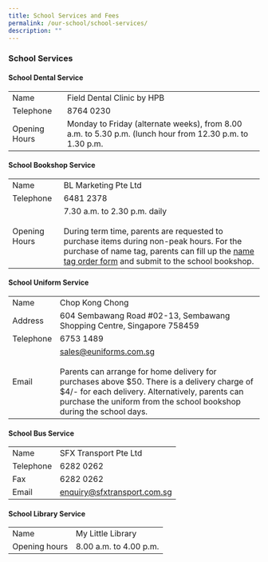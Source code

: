 ```yaml
---
title: School Services and Fees
permalink: /our-school/school-services/
description: ""
---
```

### School Services

#### School Dental Service

|  |  |
| -------- | -------- |
| Name | Field Dental Clinic by HPB |
| Telephone | 8764 0230 |
| Opening Hours | Monday to Friday (alternate weeks), from 8.00 a.m. to 5.30 p.m. (lunch hour from 12.30 p.m. to 1.30 p.m. |

#### School Bookshop Service

|  |  |  
| -------- | -------- |
| Name | BL Marketing Pte Ltd | 
|Telephone | 6481 2378|
| Opening Hours | 7.30 a.m. to 2.30 p.m. daily<br><br>During term time, parents are requested to purchase items during non-peak hours. For the purchase of name tag, parents can fill up the [name tag order form](/files/nametag%20order.pdf) and submit to the school bookshop.|

#### School Uniform Service



|  |  | 
| -------- | -------- |
| Name | Chop Kong Chong | 
| Address | 604 Sembawang Road #02-13, Sembawang Shopping Centre, Singapore 758459|
| Telephone | 6753 1489 |
| Email | sales@euniforms.com.sg <br><br>Parents can arrange for home delivery for purchases above $50. There is a delivery charge of $4/- for each delivery. Alternatively, parents can purchase the uniform from the school bookshop  during the school days.|

#### School Bus Service

|  |  | 
| -------- | -------- |
| Name | SFX Transport Pte Ltd |
| Telephone | 6282 0262 |
| Fax | 6282 0262 |
| Email | enquiry@sfxtransport.com.sg|

#### School Library Service

|  |  |
| -------- | -------- | 
| Name | My Little Library |
| Opening hours | 8.00 a.m. to 4.00 p.m. |











